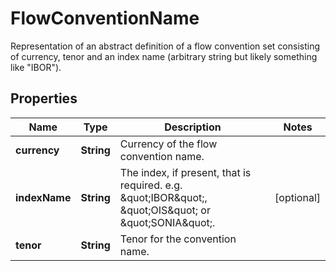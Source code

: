 

# FlowConventionName

Representation of an abstract definition of a flow convention set consisting of currency, tenor and an index name (arbitrary string but likely something like \"IBOR\").

## Properties

Name | Type | Description | Notes
------------ | ------------- | ------------- | -------------
**currency** | **String** | Currency of the flow convention name. | 
**indexName** | **String** | The index, if present, that is required. e.g. \&quot;IBOR\&quot;, \&quot;OIS\&quot; or \&quot;SONIA\&quot;. |  [optional]
**tenor** | **String** | Tenor for the convention name. | 



